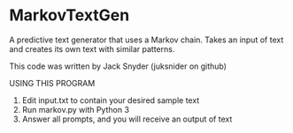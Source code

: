 # MarkovTextGen
A predictive text generator that uses a Markov chain. Takes an input of text and creates its own text with similar patterns.


This code was written by Jack Snyder (juksnider on github)

USING THIS PROGRAM

1. Edit input.txt to contain your desired sample text
2. Run markov.py with Python 3
3. Answer all prompts, and you will receive an output of text 
